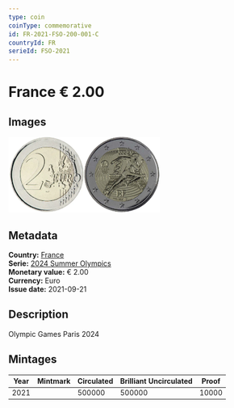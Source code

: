 ```yaml
---
type: coin
coinType: commemorative
id: FR-2021-FSO-200-001-C
countryId: FR
serieId: FSO-2021
---
```


# France € 2.00

## Images

<img src="../../Images/common-2007-200.webp" height="150" alt="Front image"><img src="Images/FR-2021-200-001.webp" height="150" alt="Back image">

## Metadata

**Country:** [France](../../Countries/France/index.md)\
**Serie:** [2024 Summer Olympics](index.md)\
**Monetary value:** € 2.00\
**Currency:** Euro\
**Issue date:** 2021-09-21

## Description
Olympic Games Paris 2024

## Mintages

| Year | Mintmark | Circulated | Brilliant Uncirculated | Proof |
| ---- | -------- | ---------- | ---------------------- | ----- |
| 2021 |          | 500000     | 500000                 | 10000 |
